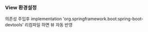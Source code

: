 ### View 환경설정

의존성 주입후 implementation 'org.springframework.boot:spring-boot-devtools'
리컴파일 하면 뷰 자동 반영